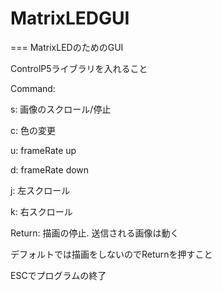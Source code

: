 # MatrixLEDGUI
===
MatrixLEDのためのGUI

ControlP5ライブラリを入れること

Command:

s: 画像のスクロール/停止

c: 色の変更

u: frameRate up

d: frameRate down

j: 左スクロール

k: 右スクロール

Return: 描画の停止. 送信される画像は動く

デフォルトでは描画をしないのでReturnを押すこと

ESCでプログラムの終了
